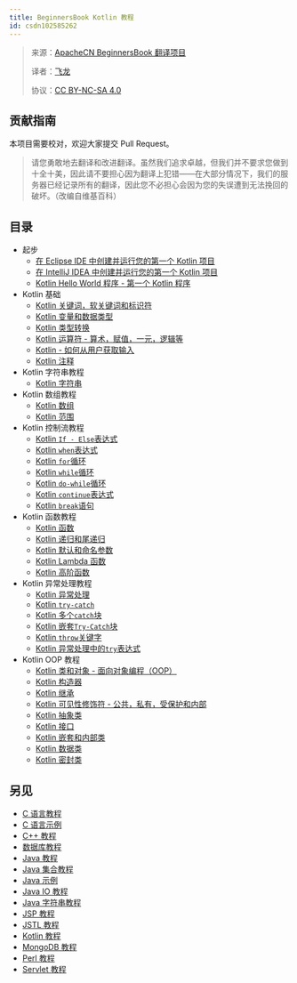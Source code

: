 ```yaml
---
title: BeginnersBook Kotlin 教程
id: csdn102585262
---
```


> 来源：[ApacheCN BeginnersBook 翻译项目](https://github.com/apachecn/beginnersbook-zh)
> 
> 译者：[飞龙](https://github.com/wizardforcel)
> 
> 协议：[CC BY-NC-SA 4.0](https://creativecommons.org/licenses/by-nc-sa/4.0/deed.zh)

## 贡献指南

本项目需要校对，欢迎大家提交 Pull Request。

> 请您勇敢地去翻译和改进翻译。虽然我们追求卓越，但我们并不要求您做到十全十美，因此请不要担心因为翻译上犯错——在大部分情况下，我们的服务器已经记录所有的翻译，因此您不必担心会因为您的失误遭到无法挽回的破坏。（改编自维基百科）

## 目录

*   起步
    *   [在 Eclipse IDE 中创建并运行您的第一个 Kotlin 项目](https://github.com/apachecn/beginnersbook-zh/blob/master/docs/kotlin/2.md)
    *   [在 IntelliJ IDEA 中创建并运行您的第一个 Kotlin 项目](https://github.com/apachecn/beginnersbook-zh/blob/master/docs/kotlin/3.md)
    *   [Kotlin Hello World 程序 - 第一个 Kotlin 程序](https://github.com/apachecn/beginnersbook-zh/blob/master/docs/kotlin/4.md)
*   Kotlin 基础
    *   [Kotlin 关键词，软关键词和标识符](https://github.com/apachecn/beginnersbook-zh/blob/master/docs/kotlin/5.md)
    *   [Kotlin 变量和数据类型](https://github.com/apachecn/beginnersbook-zh/blob/master/docs/kotlin/6.md)
    *   [Kotlin 类型转换](https://github.com/apachecn/beginnersbook-zh/blob/master/docs/kotlin/7.md)
    *   [Kotlin 运算符 - 算术，赋值，一元，逻辑等](https://github.com/apachecn/beginnersbook-zh/blob/master/docs/kotlin/8.md)
    *   [Kotlin - 如何从用户获取输入](https://github.com/apachecn/beginnersbook-zh/blob/master/docs/kotlin/9.md)
    *   [Kotlin 注释](https://github.com/apachecn/beginnersbook-zh/blob/master/docs/kotlin/10.md)
*   Kotlin 字符串教程
    *   [Kotlin 字符串](https://github.com/apachecn/beginnersbook-zh/blob/master/docs/kotlin/11.md)
*   Kotlin 数组教程
    *   [Kotlin 数组](https://github.com/apachecn/beginnersbook-zh/blob/master/docs/kotlin/12.md)
    *   [Kotlin 范围](https://github.com/apachecn/beginnersbook-zh/blob/master/docs/kotlin/13.md)
*   Kotlin 控制流教程
    *   [Kotlin `If - Else`表达式](https://github.com/apachecn/beginnersbook-zh/blob/master/docs/kotlin/14.md)
    *   [Kotlin `when`表达式](https://github.com/apachecn/beginnersbook-zh/blob/master/docs/kotlin/15.md)
    *   [Kotlin `for`循环](https://github.com/apachecn/beginnersbook-zh/blob/master/docs/kotlin/16.md)
    *   [Kotlin `while`循环](https://github.com/apachecn/beginnersbook-zh/blob/master/docs/kotlin/17.md)
    *   [Kotlin `do-while`循环](https://github.com/apachecn/beginnersbook-zh/blob/master/docs/kotlin/18.md)
    *   [Kotlin `continue`表达式](https://github.com/apachecn/beginnersbook-zh/blob/master/docs/kotlin/19.md)
    *   [Kotlin `break`语句](https://github.com/apachecn/beginnersbook-zh/blob/master/docs/kotlin/20.md)
*   Kotlin 函数教程
    *   [Kotlin 函数](https://github.com/apachecn/beginnersbook-zh/blob/master/docs/kotlin/21.md)
    *   [Kotlin 递归和尾递归](https://github.com/apachecn/beginnersbook-zh/blob/master/docs/kotlin/22.md)
    *   [Kotlin 默认和命名参数](https://github.com/apachecn/beginnersbook-zh/blob/master/docs/kotlin/23.md)
    *   [Kotlin Lambda 函数](https://github.com/apachecn/beginnersbook-zh/blob/master/docs/kotlin/24.md)
    *   [Kotlin 高阶函数](https://github.com/apachecn/beginnersbook-zh/blob/master/docs/kotlin/25.md)
*   Kotlin 异常处理教程
    *   [Kotlin 异常处理](https://github.com/apachecn/beginnersbook-zh/blob/master/docs/kotlin/26.md)
    *   [Kotlin `try-catch`](https://github.com/apachecn/beginnersbook-zh/blob/master/docs/kotlin/27.md)
    *   [Kotlin 多个`catch`块](https://github.com/apachecn/beginnersbook-zh/blob/master/docs/kotlin/28.md)
    *   [Kotlin 嵌套`Try-Catch`块](https://github.com/apachecn/beginnersbook-zh/blob/master/docs/kotlin/29.md)
    *   [Kotlin `throw`关键字](https://github.com/apachecn/beginnersbook-zh/blob/master/docs/kotlin/30.md)
    *   [Kotlin 异常处理中的`try`表达式](https://github.com/apachecn/beginnersbook-zh/blob/master/docs/kotlin/31.md)
*   Kotlin OOP 教程
    *   [Kotlin 类和对象 - 面向对象编程（OOP）](https://github.com/apachecn/beginnersbook-zh/blob/master/docs/kotlin/32.md)
    *   [Kotlin 构造器](https://github.com/apachecn/beginnersbook-zh/blob/master/docs/kotlin/33.md)
    *   [Kotlin 继承](https://github.com/apachecn/beginnersbook-zh/blob/master/docs/kotlin/34.md)
    *   [Kotlin 可见性修饰符 - 公共，私有，受保护和内部](https://github.com/apachecn/beginnersbook-zh/blob/master/docs/kotlin/35.md)
    *   [Kotlin 抽象类](https://github.com/apachecn/beginnersbook-zh/blob/master/docs/kotlin/36.md)
    *   [Kotlin 接口](https://github.com/apachecn/beginnersbook-zh/blob/master/docs/kotlin/37.md)
    *   [Kotlin 嵌套和内部类](https://github.com/apachecn/beginnersbook-zh/blob/master/docs/kotlin/38.md)
    *   [Kotlin 数据类](https://github.com/apachecn/beginnersbook-zh/blob/master/docs/kotlin/39.md)
    *   [Kotlin 密封类](https://github.com/apachecn/beginnersbook-zh/blob/master/docs/kotlin/40.md)

## 另见

*   [C 语言教程](https://github.com/apachecn/beginnersbook-zh/blob/master/docs/c/SUMMARY.md)
*   [C 语言示例](https://github.com/apachecn/beginnersbook-zh/blob/master/docs/c-example/SUMMARY.md)
*   [C++ 教程](https://github.com/apachecn/beginnersbook-zh/blob/master/docs/cpp/SUMMARY.md)
*   [数据库教程](https://github.com/apachecn/beginnersbook-zh/blob/master/docs/dbms/SUMMARY.md)
*   [Java 教程](https://github.com/apachecn/beginnersbook-zh/blob/master/docs/java/SUMMARY.md)
*   [Java 集合教程](https://github.com/apachecn/beginnersbook-zh/blob/master/docs/java-collection/SUMMARY.md)
*   [Java 示例](https://github.com/apachecn/beginnersbook-zh/blob/master/docs/java-example/SUMMARY.md)
*   [Java IO 教程](https://github.com/apachecn/beginnersbook-zh/blob/master/docs/java-io/SUMMARY.md)
*   [Java 字符串教程](https://github.com/apachecn/beginnersbook-zh/blob/master/docs/java-string/SUMMARY.md)
*   [JSP 教程](https://github.com/apachecn/beginnersbook-zh/blob/master/docs/jsp/SUMMARY.md)
*   [JSTL 教程](https://github.com/apachecn/beginnersbook-zh/blob/master/docs/jstl/SUMMARY.md)
*   [Kotlin 教程](https://github.com/apachecn/beginnersbook-zh/blob/master/docs/kotlin/SUMMARY.md)
*   [MongoDB 教程](https://github.com/apachecn/beginnersbook-zh/blob/master/docs/mongodb/SUMMARY.md)
*   [Perl 教程](https://github.com/apachecn/beginnersbook-zh/blob/master/docs/perl/SUMMARY.md)
*   [Servlet 教程](https://github.com/apachecn/beginnersbook-zh/blob/master/docs/servlet/SUMMARY.md)